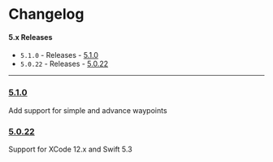# Changelog

#### 5.x Releases
- `5.1.0` - Releases - [5.1.0](#501)
- `5.0.22` - Releases - [5.0.22](#5022)

---

### [5.1.0](http://github.com/proximiio/proximiio-mapbox-ios-pod/tag/5.1.0)
Add support for simple and advance waypoints

### [5.0.22](http://github.com/proximiio/proximiio-mapbox-ios-pod/tag/5.0.22)
Support for XCode 12.x and Swift 5.3
